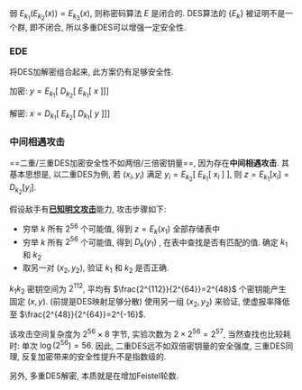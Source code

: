 弱 $E_{k_{1}}(E_{k_{2}}(x))=E_{k_{3}}(x)$, 则称密码算法 $E$ 是闭合的. DES算法的 $\{E_{k}\}$ 被证明不是一个群, 即不闭合, 所以多重DES可以增强一定安全性.

### EDE

将DES加解密组合起来, 此方案仍有足够安全性. 

加密: $y=E_{k_{1}}[\ D_{k_{2}}[\ E_{k_{1}}[\ x\ ]]]$

解密: $x=D_{k_{1}}[\ E_{k_{2}}[\ D_{k_{1}}[\ y\ ]]]$

### 中间相遇攻击

==二重/三重DES加密安全性不如两倍/三倍密钥量==, 因为存在**中间相遇攻击**. 其基本思想是, 以二重DES为例, 若 $(x_{i},y_{i})$ 满足 $y_{i}=E_{k_{2}}[\ E_{k_{1}}[\ x_{i}\ ]\ ]$, 则 $z=E_{k_{1}}[x_{i}]=D_{k_{2}}[y_{i}]$.

假设敌手有[**已知明文攻击**](../../概念与标准/安全模型.md)能力, 攻击步骤如下:
- 穷举 $k$ 所有 $2^{56}$ 个可能值, 得到 $z=E_{k}(x_{1})$ 全部存储表中
- 穷举 $k$ 所有 $2^{56}$ 个可能值, 得到 $D_{k}(y_{1})$ , 在表中查找是否有匹配的值. 确定 $k_{1}$ 和 $k_{2}$
- 取另一对 $(x_{2}, y_{2})$, 验证 $k_{1}$ 和 $k_{2}$ 是否正确.

$k_{1}k_{2}$ 密钥空间为 $2^{112}$, 平均有 $\frac{2^{112}}{2^{64}}=2^{48}$ 个密钥能产生固定 $(x,y)$. (前提是DES映射足够分散) 使用另一组 $(x_{2},y_{2})$ 来验证, 使虚报率降低至 $\frac{2^{48}}{2^{64}}=2^{-16}$.

该攻击空间复杂度为 $2^{56}\times 8$ 字节, 实验次数为 $2\times 2^{56}=2^{57}$, 当然查找也比较耗时: 单次 $\log(2^{56})=56$. 因此, 二重DES远不如双倍密钥量的安全强度, 三重DES同理, 反复加密带来的安全性提升不是指数级的.

另外, 多重DES解密, 本质就是在增加Feistel轮数.